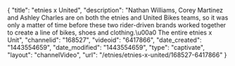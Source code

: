 {
    "title": "etnies x United",
    "description": "Nathan Williams, Corey Martinez and Ashley Charles are on both the etnies and United Bikes teams, so it was only a matter of time before these two rider-driven brands worked together to create a line of bikes, shoes and clothing.\u00a0 The entire etnies x Unit",
    "channelid": "168527",
    "videoid": "6417866",
    "date_created": "1443554659",
    "date_modified": "1443554659",
    "type": "captivate",
    "layout": "channelVideo",
    "url": "\/etnies\/etnies-x-united\/168527-6417866"
}